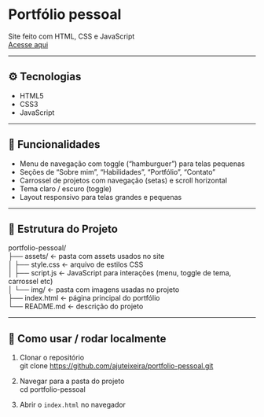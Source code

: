 # Portfólio pessoal

Site feito com HTML, CSS e JavaScript<br>
[Acesse aqui](#)

---

## ⚙️ Tecnologias

- HTML5  
- CSS3  
- JavaScript

---

## 🧰 Funcionalidades

- Menu de navegação com toggle (“hamburguer”) para telas pequenas  
- Seções de “Sobre mim”, “Habilidades”, “Portfólio”, “Contato”  
- Carrossel de projetos com navegação (setas) e scroll horizontal  
- Tema claro / escuro (toggle)  
- Layout responsivo para telas grandes e pequenas  

---

## 📂 Estrutura do Projeto

portfolio-pessoal/  
├── assets/ ← pasta com assets usados no site<br>
│ ├── style.css ← arquivo de estilos CSS<br>
│ ├── script.js ← JavaScript para interações (menu, toggle de tema, carrossel etc)<br>
│ └── img/ ← pasta com imagens usadas no projeto<br>
├── index.html ← página principal do portfólio<br>
└── README.md ← descrição do projeto

---

## 🧪 Como usar / rodar localmente

1. Clonar o repositório  
   git clone https://github.com/ajuteixeira/portfolio-pessoal.git

2. Navegar para a pasta do projeto  
   cd portfolio-pessoal

3. Abrir o `index.html` no navegador
